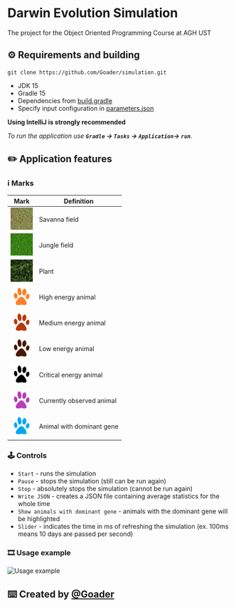 # Darwin Evolution Simulation
 The project for the Object Oriented Programming Course at AGH UST

## :gear: Requirements and building

```git
git clone https://github.com/Goader/simulation.git
```

* JDK 15
* Gradle 15
* Dependencies from [build.gradle](https://github.com/Goader/simulation/blob/main/build.gradle) 
* Specify input configuration in [parameters.json](/src/main/resources/parameters.json)

**Using IntelliJ is strongly recommended**

_To run the application use **`Gradle` -> `Tasks` -> `Application`-> `run`**._


## :pencil2: Application features

### :information_source: Marks

Mark | Definition
----------- | -------------
![Savanna Field](readme/savanna.jpg) | Savanna field
![Jungle Field](readme/jungle.jpg) | Jungle field
![Plant](readme/plant.jpg) | Plant
![High Energy Animal](readme/paw_high.png) | High energy animal
![Medium Energy Animal](readme/paw_med.png) | Medium energy animal
![Low Energy Animal](readme/paw_low.png) | Low energy animal
![Critical Energy Animal](readme/paw_critical.png) | Critical energy animal
![Currently Observed Animal](readme/paw_focused.png) | Currently observed animal
![Dominant Gene Animal](readme/paw_gene.png) | Animal with dominant gene

### :joystick: Controls

* `Start` - runs the simulation
* `Pause` - stops the simulation (still can be run again)
* `Stop` - absolutely stops the simulation (cannot be run again)
* `Write JSON` - creates a JSON file containing average statistics for the whole time
* `Show animals with dominant gene` - animals with the dominant gene will be highlighted 
* `Slider` - indicates the time in ms of refreshing the simulation (ex. 100ms means 10 days are passed per second)

### :film_strip: Usage example

![Usage example](readme/readme_example.gif)

## :keyboard: Created by [@Goader](https://github.com/Goaderhttps://github.com/Goader)
